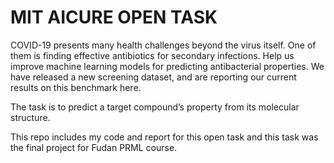 # MIT AICURE OPEN TASK
COVID-19 presents many health challenges beyond the virus itself. One of them is finding effective antibiotics for secondary infections.  Help us improve machine learning models for predicting antibacterial properties. We have released a new screening dataset, and are reporting our current results on this benchmark here.

The task is to predict a target compound’s property from its molecular structure.

This repo includes my code and report for this open task and this task was the final project for Fudan PRML course.
